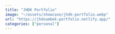 ```yaml
---
title: "JHDK Portfolio"
image: "~/assets/showcase/jhdk-portfolio.webp"
url: "https://jhdoumbek-portfolio.netlify.app/"
categories: ["personal"]
---
```


